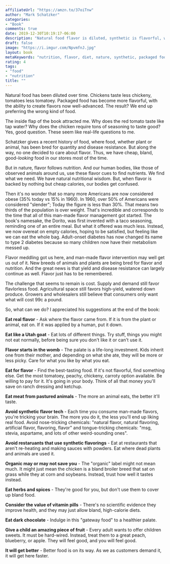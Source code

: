```yaml
---
affiliateUrl: "https://amzn.to/37oiTnw"
author: "Mark Schatzker"
categories:
- "Book"
comments: true
date: 2019-12-30T10:19:17-06:00
description: "Natural food flavor is diluted, synthetic is flavorful, we're confused."
draft: false
image: "https://i.imgur.com/NpvmfnJ.jpg"
layout: book
metaKeywords: "nutrition, flavor, diet, nature, synthetic, packaged food"
rating: 4
tags:
- "food"
- "nutrition"
title: ""
---
```


Natural food has been diluted over time.  Chickens taste less chickeny, tomatoes less tomatoey.  Packaged food has become more flavorful, with the ability to create flavors now well-advanced.  The result?  We end up preferring the wrong kind of food.

<!--more-->

The inside flap of the book attracted me.  Why does the red tomato taste like tap water?  Why does the chicken require tons of seasoning to taste good?  Yes, good question.  These seem like real-life questions to me.

Schatzker gives a recent history of food, where food, whether plant or animal, has been bred for quantity and disease resistance.  But along the way, no one decided to care about flavor.  Thus, we have cheap, bland, good-*looking* food in our stores most of the time.

But in nature, flavor follows nutrition.  And our human bodies, like those of observed animals around us, use these flavor cues to find nutrients.  We find what we need.  We have natural nutritional wisdom.  But, when flavor is backed by nothing but cheap calories, our bodies get confused.  

Then it's no wonder that so many more Americans are now considered obese (35% today vs 15% in 1960).  In 1960, over 50% of Americans were considered "slender"; Today the figure is less than 30%.  That means two thirds of the population is over weight.  That's incredible and corresponds to the time that all of this man-made flavor management got started.  The book's namesake, the Dorito, was first invented with a taco seasoning, reminding one of an entire meal.  But what it offered was much less.  Instead, we now overeat on empty calories, hoping to be satisfied, but feeling like we can eat the whole bag.  Adult-onset diabetes has now changed its name to type 2 diabetes because so many children now have their metabolism messed up.

Flavor meddling got us here, and man-made flavor intervention may well get us out of it.  New breeds of animals and plants are being bred for flavor and nutrition.  And the great news is that yield and disease resistance can largely continue as well.  Flavor just has to be remembered.  

The challenge that seems to remain is cost.  Supply and demand still favor flavlorless food.  Agricultural space still favors high-yield, watered down produce.  Growers and wholesalers still believe that consumers only want what will cost 99c a pound.

So, what can we do?  I appreciated his suggestions at the end of the book:

**Eat real flavor** - Ask where the flavor came from.  If it is from the plant or animal, eat on.  If it was applied by a human, put it down.

**Eat like a Utah goat** - Eat lots of different things.  Try stuff, things you might not eat normally, before being sure you don't like it or can't use it.

**Flavor starts in the womb** - The palate is a life-long investment.  Kids inherit one from their mother, and depending on what she ate, they will be more or less picky. Care for what you like by what you eat.

**Eat for flavor** - Find the best-tasting food.  If it's not flavorful, find something else.  Get the most tomatoey, peachy, chickeny, carroty option available.  Be willing to pay for it.  It's going in your body.  Think of all that money you'll save on ranch dressing and ketchup.  

**Eat meat from pastured animals** - The more an animal eats, the better it'll taste.

**Avoid synthetic flavor tech** - Each time you consume man-made flavors, you're tricking your brain.  The more you do it, the less you'll end up liking real food.  Avoid nose-tricking chemicals: "natural flavor, natural flavoring, artificial flavor, flavoring, flavor" and tongue-tricking chemicals: "msg, stevia, aspartame, and lots of other weird-sounding ones".

**Avoid restaruants that use synthetic flavorings** - Eat at restaurants that aren't re-heating and making sauces with powders.  Eat where dead plants and animals are used it.

**Organic may or may not save you** - The "organic" label might not mean much.  It might just mean the chicken is a bland broiler breed that sat on grass while they at corn and soybeans.  Instead, trust how well it tastes instead.

**Eat herbs and spices** - They're good for you, but don't use them to cover up bland food.

**Consider the value of vitamin pills** - There's no scientific evidence they improve health, and they may just allow bland, high-calorie diets.

**Eat dark chocolate** - Indulge in this "gateway food" to a healthier palate.

**Give a child an amazing piece of fruit** - Every adult wants to offer children sweets.  It must be hard-wired.  Instead, treat them to a great peach, blueberry, or apple.  They will feel good, and you will feel good.

**It will get better** - Better food is on its way.  As we as customers demand it, it will get here faster.
